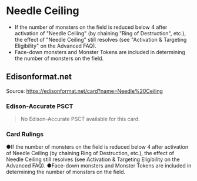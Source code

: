 # Needle Ceiling

*   If the number of monsters on the field is reduced below 4 after activation of "Needle Ceiling" (by chaining "Ring of Destruction", etc.), the effect of "Needle Ceiling" still resolves (see "Activation & Targeting Eligibility" on the Advanced FAQ).
*   Face-down monsters and Monster Tokens are included in determining the number of monsters on the field.

## Edisonformat.net

Source: https://edisonformat.net/card?name=Needle%20Ceiling

### Edison-Accurate PSCT

> No Edison-Accurate PSCT available for this card.

### Card Rulings

●If the number of monsters on the field is reduced below 4 after activation of Needle Ceiling (by chaining Ring of Destruction, etc.), the effect of Needle Ceiling still resolves (see Activation & Targeting Eligibility on the Advanced FAQ).
●Face-down monsters and Monster Tokens are included in determining the number of monsters on the field.
            